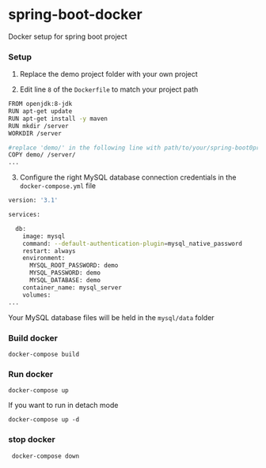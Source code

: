 # spring-boot-docker
Docker setup for spring boot project

### Setup

1. Replace the demo project folder with your own project

2. Edit line `8` of the `Dockerfile` to match your project path

```bash
FROM openjdk:8-jdk
RUN apt-get update
RUN apt-get install -y maven
RUN mkdir /server
WORKDIR /server

#replace 'demo/' in the following line with path/to/your/spring-boot0project/
COPY demo/ /server/
...
```

3. Configure the right MySQL database connection credentials in the `docker-compose.yml` file

```bash
version: '3.1'

services:

  db:
    image: mysql
    command: --default-authentication-plugin=mysql_native_password
    restart: always
    environment:
      MYSQL_ROOT_PASSWORD: demo
      MYSQL_PASSWORD: demo
      MYSQL_DATABASE: demo
    container_name: mysql_server
    volumes:
...
```

Your MySQL database files will be held in the `mysql/data` folder

### Build docker

`docker-compose build`

### Run docker

`docker-compose up`

If you want to run in detach mode

`docker-compose up -d`

### stop docker

` docker-compose down`
